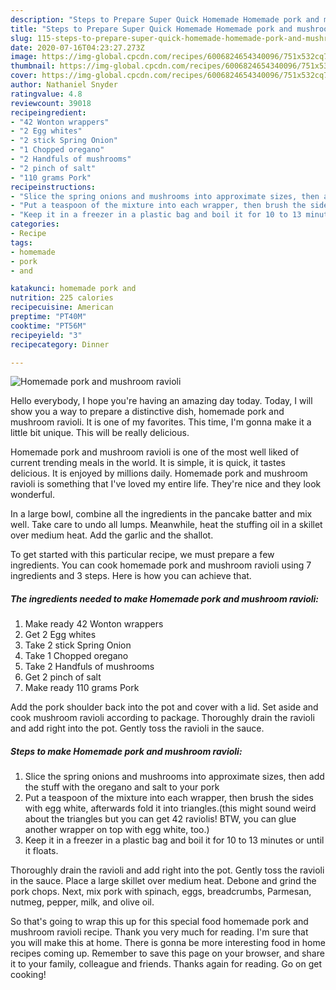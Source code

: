 ```yaml
---
description: "Steps to Prepare Super Quick Homemade Homemade pork and mushroom ravioli"
title: "Steps to Prepare Super Quick Homemade Homemade pork and mushroom ravioli"
slug: 115-steps-to-prepare-super-quick-homemade-homemade-pork-and-mushroom-ravioli
date: 2020-07-16T04:23:27.273Z
image: https://img-global.cpcdn.com/recipes/6006824654340096/751x532cq70/homemade-pork-and-mushroom-ravioli-recipe-main-photo.jpg
thumbnail: https://img-global.cpcdn.com/recipes/6006824654340096/751x532cq70/homemade-pork-and-mushroom-ravioli-recipe-main-photo.jpg
cover: https://img-global.cpcdn.com/recipes/6006824654340096/751x532cq70/homemade-pork-and-mushroom-ravioli-recipe-main-photo.jpg
author: Nathaniel Snyder
ratingvalue: 4.8
reviewcount: 39018
recipeingredient:
- "42 Wonton wrappers"
- "2 Egg whites"
- "2 stick Spring Onion"
- "1 Chopped oregano"
- "2 Handfuls of mushrooms"
- "2 pinch of salt"
- "110 grams Pork"
recipeinstructions:
- "Slice the spring onions and mushrooms into approximate sizes, then add the stuff with the oregano and salt to your pork"
- "Put a teaspoon of the mixture into each wrapper, then brush the sides with egg white, afterwards fold it into triangles.(this might sound weird about the triangles but you can get 42 raviolis! BTW, you can glue another wrapper on top with egg white, too.)"
- "Keep it in a freezer in a plastic bag and boil it for 10 to 13 minutes or until it floats."
categories:
- Recipe
tags:
- homemade
- pork
- and

katakunci: homemade pork and 
nutrition: 225 calories
recipecuisine: American
preptime: "PT40M"
cooktime: "PT56M"
recipeyield: "3"
recipecategory: Dinner

---
```



![Homemade pork and mushroom ravioli](https://img-global.cpcdn.com/recipes/6006824654340096/751x532cq70/homemade-pork-and-mushroom-ravioli-recipe-main-photo.jpg)

Hello everybody, I hope you're having an amazing day today. Today, I will show you a way to prepare a distinctive dish, homemade pork and mushroom ravioli. It is one of my favorites. This time, I'm gonna make it a little bit unique. This will be really delicious.

Homemade pork and mushroom ravioli is one of the most well liked of current trending meals in the world. It is simple, it is quick, it tastes delicious. It is enjoyed by millions daily. Homemade pork and mushroom ravioli is something that I've loved my entire life. They're nice and they look wonderful.

In a large bowl, combine all the ingredients in the pancake batter and mix well. Take care to undo all lumps. Meanwhile, heat the stuffing oil in a skillet over medium heat. Add the garlic and the shallot.


To get started with this particular recipe, we must prepare a few ingredients. You can cook homemade pork and mushroom ravioli using 7 ingredients and 3 steps. Here is how you can achieve that.

<!--inarticleads1-->

##### The ingredients needed to make Homemade pork and mushroom ravioli:

1. Make ready 42 Wonton wrappers
1. Get 2 Egg whites
1. Take 2 stick Spring Onion
1. Take 1 Chopped oregano
1. Take 2 Handfuls of mushrooms
1. Get 2 pinch of salt
1. Make ready 110 grams Pork


Add the pork shoulder back into the pot and cover with a lid. Set aside and cook mushroom ravioli according to package. Thoroughly drain the ravioli and add right into the pot. Gently toss the ravioli in the sauce. 

<!--inarticleads2-->

##### Steps to make Homemade pork and mushroom ravioli:

1. Slice the spring onions and mushrooms into approximate sizes, then add the stuff with the oregano and salt to your pork
1. Put a teaspoon of the mixture into each wrapper, then brush the sides with egg white, afterwards fold it into triangles.(this might sound weird about the triangles but you can get 42 raviolis! BTW, you can glue another wrapper on top with egg white, too.)
1. Keep it in a freezer in a plastic bag and boil it for 10 to 13 minutes or until it floats.


Thoroughly drain the ravioli and add right into the pot. Gently toss the ravioli in the sauce. Place a large skillet over medium heat. Debone and grind the pork chops. Next, mix pork with spinach, eggs, breadcrumbs, Parmesan, nutmeg, pepper, milk, and olive oil. 

So that's going to wrap this up for this special food homemade pork and mushroom ravioli recipe. Thank you very much for reading. I'm sure that you will make this at home. There is gonna be more interesting food in home recipes coming up. Remember to save this page on your browser, and share it to your family, colleague and friends. Thanks again for reading. Go on get cooking!
